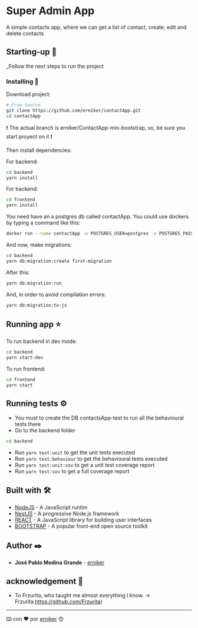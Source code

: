 # Super Admin App

A simple contacts app, where we can get a list of contact, create, edit and delete contacts

## Starting-up 🚀

_Follow the next steps to run the project

### Installing 🔧

Download project: 

```bash
# From Source
git clone https://github.com/erniker/contactApp.git
cd contactApp
```
❗ The actual branch is erniker/ContactApp-min-bootstrap, so, be sure you start proyect on it ❗

Then install dependencies:

For backend:
```bash
cd backend
yarn install
```

For backend:
```bash
cd frontend
yarn install
```
You need have an a postgres db called contactApp. You could use dockers by typing a command like this:
```bash
docker run --name contactApp -e POSTGRES_USER=postgres -e POSTGRES_PASSWORD=postgres -p 5432:5432
```

And now, make migrations:
```bash
cd backend
yarn db:migration:create first-migration
```
After this:
```bash
yarn db:migration:run
```
And, in order to avoid compilation errors:
```bash
yarn db:migration:to-js
```

## Running app ⭐

To run backend in dev mode:
```bash
cd backend
yarn start:dev
```
To run frontend:
```bash
cd frontend
yarn start
```

## Running tests ⚙️

- You must to create the DB contactsApp-test to run all the behavioural tests there
- Go to the backend folder
```bash
cd backend
```
- Run `yarn test:unit` to get the unit tests executed
- Run `yarn test:behaviour` to get the behavioural tests executed
- Run `yarn test:unit:cov` to get a unit test coverage report
- Run `yarn test:cov` to get a full coverage report

## Built with 🛠️

* [NodeJS](https://nodejs.org/es/) - A JavaScript runtim
* [NestJS](https://nestjs.com/) - A progressive Node.js framework
* [REACT](https://reactjs.org/) - A JavaScript library for building user interfaces
* [BOOTSTRAP](https://getbootstrap.com/) - A popular front-end open source toolkit

## Author ✒️

* **José Pablo Medina Grande** - [erniker](https://github.com/erniker)

## acknowledgement 🎁

* To Frzurita, who taught me almost everything I know. -> Frzurita.https://github.com/Frzurita)


---
⌨️ con ❤️ por [erniker](https://github.com/erniker) 😊

